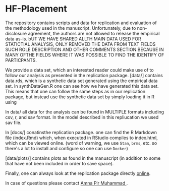 # HF-Placement
The repository contains scripts and data for replication and evaluation of the methodology used in the manuscript. Unfortunately, due to non-disclosure agreement, the authors are not allowed to release the empirical data as-is. bUT WE HAVE SHARED ALLTH MAIN DATA USED FOR STATICTIAL ANALYSIS, ONLY REMOVED THE DATA FROM TEXT FIELDS SUCH ROLE DESCRIPTION AND OTHER COMMENTS SECTION.BECAUSE IN MANY OFTHE FIELDS  WHERE IT WAS POSSIBLE TO FIND THE IDENTIFY OF PARTICPANTS.

We provide a data set, which an interested reader could make use of to follow our analysis as presented in the replication package.
[data/] contains data.rds, which is a synthetic data set generated using the empirical data set. In synthDataGen.R one can see how we have generated this data set. This means that one can follow the same steps as in our replication package, but instead use the synthetic data set by simply loading it in R using

In data/ all data for the analysis can be found in MULTIPLE formats including csv, r, and sav format. In the model described in this repliucation we used sav file. 

In [docs/] conatinsthe replication package. one can find the R Markdown file (index.Rmd) which, when executed in RStudio compiles to index.html, which can be viewed online. (word of warning, we use `Stan`, `brms`, etc. so there's a lot to install and configure so one can  use `Docker`)

 [data/plots/]  contains plots as found in the manuscript (in addition to some that have not been included in order to save space).

Finally, one can always look at the replication package directly [online]().

In case of questions please contact [Amna Pir Muhammad ](mailto:amnap@chalmers.se?subject=[GitHub]%20Feature%20Selection).
